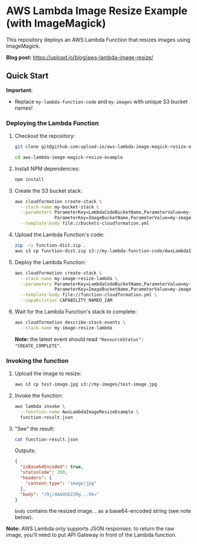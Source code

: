 # AWS Lambda Image Resize Example (with ImageMagick)

This repository deploys an AWS Lambda Function that resizes images using ImageMagick.

**Blog post:** https://upload.io/blog/aws-lambda-image-resize/

## Quick Start

**Important:** 

- Replace `my-lambda-function-code` and `my-images` with unique S3 bucket names!

### Deploying the Lambda Function

1. Checkout the repository:
 
   ```bash
   git clone git@github.com:upload-io/aws-lambda-image-magick-resize-example.git
   
   cd aws-lambda-image-magick-resize-example
   ```

2. Install NPM dependencies:

   ```bash
   npm install
   ```

3. Create the S3 bucket stack:

   ```bash
   aws cloudformation create-stack \
     --stack-name my-bucket-stack \
     --parameters ParameterKey=LambdaCodeBucketName,ParameterValue=my-lambda-function-code \
                  ParameterKey=ImageBucketName,ParameterValue=my-images \
     --template-body file://buckets-cloudformation.yml
   ```

4. Upload the Lambda Function's code:
   
   ```bash
   zip -ry function-dist.zip .
   aws s3 cp function-dist.zip s3://my-lambda-function-code/AwsLambdaImageResizeExample.zip
   ```

5. Deploy the Lambda Function:

   ```bash
   aws cloudformation create-stack \
     --stack-name my-image-resize-lambda \
     --parameters ParameterKey=LambdaCodeBucketName,ParameterValue=my-lambda-function-code \
                  ParameterKey=ImageBucketName,ParameterValue=my-images \
     --template-body file://function-cloudformation.yml \
     --capabilities CAPABILITY_NAMED_IAM
   ```

6. Wait for the Lambda Function's stack to complete:

   ```bash
   aws cloudformation describe-stack-events \
     --stack-name my-image-resize-lambda
   ```
   
   **Note:** the latest event should read `"ResourceStatus": "CREATE_COMPLETE"`.
   
### Invoking the function

1. Upload the image to resize:

   ```bash
   aws s3 cp test-image.jpg s3://my-images/test-image.jpg
   ```

2. Invoke the function:

   ```bash
   aws lambda invoke \
     --function-name AwsLambdaImageResizeExample \
     function-result.json
   ```

3. "See" the result:

   ```bash
   cat function-result.json
   ```
   
   Outputs:

   ```json
   {
     "isBase64Encoded": true,
     "statusCode": 200,
     "headers": {
       "content-type": "image/jpg"
     },
     "body": "/9j/4AAQSkZJRg...9k="
   }
   ```
   
   `body` contains the resized image... as a base64-encoded string (see note below).

**Note:** AWS Lambda only supports JSON responses: to return the raw image, you'll need to put API Gateway in front of the Lambda function.
